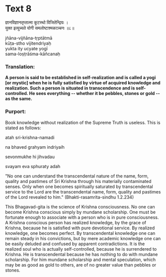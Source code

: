 # Text 8

ज्ञानविज्ञानतृप्तात्मा कूटस्थो विजितेन्द्रियः ।  
युक्त इत्युच्यते योगी समलोष्टाश्मकाञ्चनः ॥८॥

jñāna-vijñāna-tṛptātmā  
kūṭa-stho vijitendriyaḥ  
yukta ity ucyate yogī  
sama-loṣṭrāśma-kāñcanaḥ



### Translation:

**A person is said to be established in self-realization and is called a yogi [or mystic] when he is fully satisfied by virtue of acquired knowledge and realization. Such a person is situated in transcendence and is self-controlled. He sees everything -- whether it be pebbles, stones or gold -- as the same.**

### Purport:

Book knowledge without realization of the Supreme Truth is useless. This is stated as follows:

atah sri-krishna-namadi

na bhaved grahyam indriyaih

sevonmukhe hi jihvadau

svayam eva sphuraty adah

"No one can understand the transcendental nature of the name, form, quality and pastimes of Sri Krishna through his materially contaminated senses. Only when one becomes spiritually saturated by transcendental service to the Lord are the transcendental name, form, quality and pastimes of the Lord revealed to him." (Bhakti-rasamrita-sindhu 1.2.234)

This Bhagavad-gita is the science of Krishna consciousness. No one can become Krishna conscious simply by mundane scholarship. One must be fortunate enough to associate with a person who is in pure consciousness. A Krishna conscious person has realized knowledge, by the grace of Krishna, because he is satisfied with pure devotional service. By realized knowledge, one becomes perfect. By transcendental knowledge one can remain steady in his convictions, but by mere academic knowledge one can be easily deluded and confused by apparent contradictions. It is the realized soul who is actually self-controlled, because he is surrendered to Krishna. He is transcendental because he has nothing to do with mundane scholarship. For him mundane scholarship and mental speculation, which may be as good as gold to others, are of no greater value than pebbles or stones.